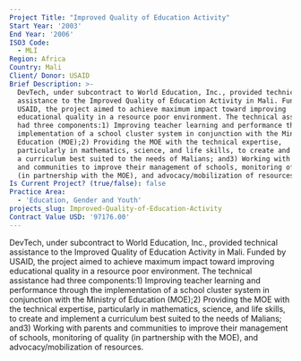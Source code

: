 ```yaml
---
Project Title: "Improved Quality of Education Activity"
Start Year: '2003'
End Year: '2006'
ISO3 Code:
  - MLI
Region: Africa
Country: Mali
Client/ Donor: USAID
Brief Description: >-
  DevTech, under subcontract to World Education, Inc., provided technical
  assistance to the Improved Quality of Education Activity in Mali. Funded by
  USAID, the project aimed to achieve maximum impact toward improving
  educational quality in a resource poor environment. The technical assistance
  had three components:1) Improving teacher learning and performance through the
  implementation of a school cluster system in conjunction with the Ministry of
  Education (MOE);2) Providing the MOE with the technical expertise,
  particularly in mathematics, science, and life skills, to create and implement
  a curriculum best suited to the needs of Malians; and3) Working with parents
  and communities to improve their management of schools, monitoring of quality
  (in partnership with the MOE), and advocacy/mobilization of resources.
Is Current Project? (true/false): false
Practice Area:
  - 'Education, Gender and Youth'
projects_slug: Improved-Quality-of-Education-Activity
Contract Value USD: '97176.00'
---
```

DevTech, under subcontract to World Education, Inc., provided technical assistance to the Improved Quality of Education Activity in Mali. Funded by USAID, the project aimed to achieve maximum impact toward improving educational quality in a resource poor environment. The technical assistance had three components:1) Improving teacher learning and performance through the implementation of a school cluster system in conjunction with the Ministry of Education (MOE);2) Providing the MOE with the technical expertise, particularly in mathematics, science, and life skills, to create and implement a curriculum best suited to the needs of Malians; and3) Working with parents and communities to improve their management of schools, monitoring of quality (in partnership with the MOE), and advocacy/mobilization of resources.
